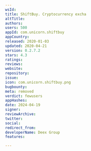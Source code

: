 ```yaml
---
wsId: 
title: ShiftBuy. Cryptocurrency excha
altTitle: 
authors: 
users: 500
appId: com.unicorn.shiftbuy
appCountry: 
released: 2020-01-03
updated: 2020-04-21
version: 0.2.7.2
stars: 4.3
ratings: 
reviews: 
website: 
repository: 
issue: 
icon: com.unicorn.shiftbuy.png
bugbounty: 
meta: removed
verdict: fewusers
appHashes: 
date: 2024-04-19
signer: 
reviewArchive: 
twitter: 
social: 
redirect_from: 
developerName: Deex Group
features: 

---
```


